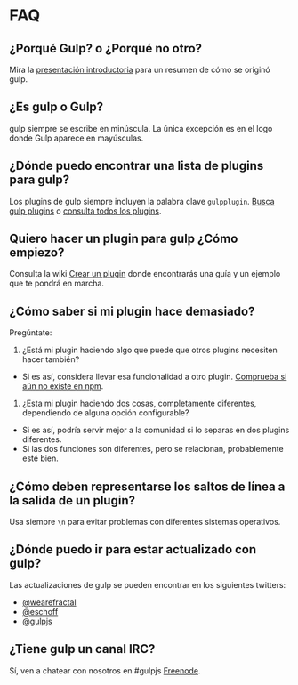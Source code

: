# FAQ

## ¿Porqué Gulp? o ¿Porqué no otro?

Mira la [presentación introductoria] para un resumen de cómo se originó gulp.

## ¿Es gulp o Gulp?

gulp siempre se escribe en minúscula. La única excepción es en el logo donde Gulp aparece en mayúsculas.

## ¿Dónde puedo encontrar una lista de plugins para gulp?

Los plugins de gulp siempre incluyen la palabra clave `gulpplugin`. [Busca gulp plugins][search-gulp-plugins] o [consulta todos los plugins][npm plugin search].

## Quiero hacer un plugin para gulp ¿Cómo empiezo?

Consulta la wiki [Crear un plugin] donde encontrarás una guía y un ejemplo que te pondrá en marcha.

## ¿Cómo saber si mi plugin hace demasiado?

Pregúntate:

1. ¿Está mi plugin haciendo algo que puede que otros plugins necesiten hacer también?
  - Si es así, considera llevar esa funcionalidad a otro plugin. [Comprueba si aún no existe en npm][npm plugin search].
1. ¿Esta mi plugin haciendo dos cosas, completamente diferentes, dependiendo de alguna opción configurable?
  - Si es así, podría servir mejor a la comunidad si lo separas en dos plugins diferentes.
  - Si las dos funciones son diferentes, pero se relacionan, probablemente esté bien.

## ¿Cómo deben representarse los saltos de línea a la salida de un plugin?

Usa siempre `\n` para evitar problemas con diferentes sistemas operativos.

## ¿Dónde puedo ir para estar actualizado con gulp?

Las actualizaciones de gulp se pueden encontrar en los siguientes twitters:

- [@wearefractal](https://twitter.com/wearefractal)
- [@eschoff](https://twitter.com/eschoff)
- [@gulpjs](https://twitter.com/gulpjs)

## ¿Tiene gulp un canal IRC?

Sí, ven a chatear con nosotros en #gulpjs [Freenode]. 

[Crear un plugin]: writing-a-plugin/README.md
[presentación introductoria]: http://slid.es/contra/gulp
[Freenode]: http://freenode.net/
[search-gulp-plugins]: http://gulpjs.com/plugins/
[npm plugin search]: https://npmjs.org/browse/keyword/gulpplugin
